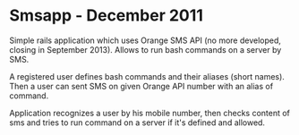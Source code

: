 Smsapp - December 2011
======================

Simple rails application which uses Orange SMS API (no more developed, closing in September 2013).
Allows to run bash commands on a server by SMS.

A registered user defines bash commands and their aliases (short names). Then a user can sent SMS on given Orange API number with an alias of command.

Application recognizes a user by his mobile number, then checks content of sms and tries to run command on a server if it's defined and allowed.
